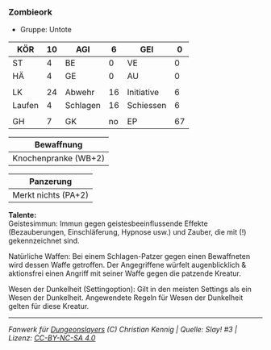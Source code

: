 ### Zombieork  
- Gruppe: Untote  

| KÖR | 10 | AGI | 6 | GEI | 0 |
| --- | --- | --- | --- | --- | --- |
| ST | 4 | BE | 0 | VE | 0 |
| HÄ | 4 | GE | 0 | AU | 0 |
|  |  |  |  |  |  |
| LK | 24 | Abwehr | 16 | Initiative | 6 |
| Laufen | 4 | Schlagen | 16 | Schiessen | 6 |
|  |  |  |  |  |  |
| GH | 7 | GK | no | EP | 67 |


| Bewaffnung |
| --- |
| Knochenpranke (WB+2) |


| Panzerung |
| --- |
| Merkt nichts (PA+2) |


**Talente:**  
Geistesimmun: Immun gegen geistesbeeinflussende Effekte (Bezauberungen, Einschläferung, Hypnose usw.) und Zauber, die mit (!) gekennzeichnet sind.

Natürliche Waffen: Bei einem Schlagen-Patzer gegen einen Bewaffneten wird dessen Waffe getroffen. Der Angegriffene würfelt augenblicklich & aktionsfrei einen Angriff mit seiner Waffe gegen die patzende Kreatur.

Wesen der Dunkelheit (Settingoption): Gilt in den meisten Settings als ein Wesen der Dunkelheit. Angewendete Regeln für Wesen der Dunkelheit gelten für diese Kreatur.





___
*Fanwerk für [Dungeonslayers](https://www.dungeonslayers.net/) (C) Christian Kennig | Quelle: Slay! #3 | Lizenz: [CC-BY-NC-SA 4.0](https://creativecommons.org/licenses/by-nc-sa/4.0/deed.de)*